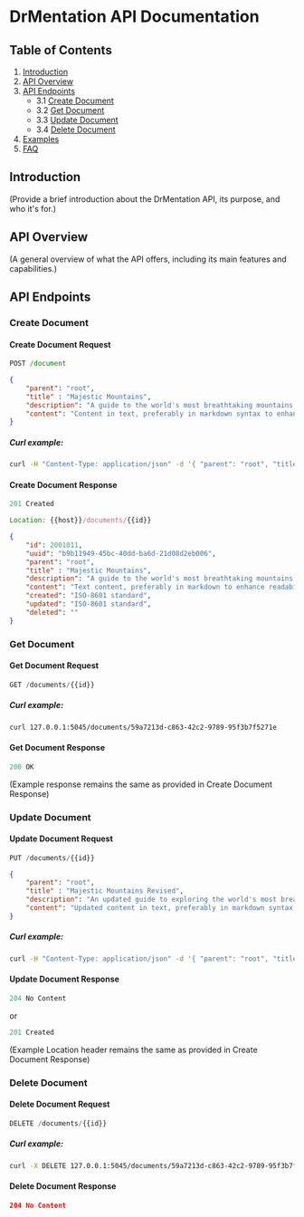 # DrMentation API Documentation

## Table of Contents

1. [Introduction](#introduction)
2. [API Overview](#api-overview)
3. [API Endpoints](#api-endpoints)
    - 3.1 [Create Document](#create-document)
    - 3.2 [Get Document](#get-document)
    - 3.3 [Update Document](#update-document)
    - 3.4 [Delete Document](#delete-document)
4. [Examples](#examples)
5. [FAQ](#faq)

## Introduction

(Provide a brief introduction about the DrMentation API, its purpose, and who it's for.)

## API Overview

(A general overview of what the API offers, including its main features and capabilities.)

## API Endpoints

### Create Document

#### Create Document Request

```js
POST /document
```

```json
{
    "parent": "root",
    "title" : "Majestic Mountains",
    "description": "A guide to the world's most breathtaking mountains.",
    "content": "Content in text, preferably in markdown syntax to enhance readability and format."
}
```

##### Curl example:

```bash
curl -H "Content-Type: application/json" -d '{ "parent": "root", "title" : "Majestic Mountains", "description": "A guide to the worlds most breathtaking mountains.", "content": "Content in text, preferably in markdown syntax to enhance readability and format."}' -X POST 127.0.0.1:5045/documents
```


#### Create Document Response

```js
201 Created
```

```js
Location: {{host}}/documents/{{id}}
```

```json
{
    "id": 2001011,
    "uuid": "b9b11949-45bc-40dd-ba6d-21d08d2eb006",
    "parent": "root",
    "title" : "Majestic Mountains",
    "description": "A guide to the world's most breathtaking mountains.",
    "content": "Text content, preferably in markdown to enhance readability and format.",
    "created": "ISO-8601 standard",
    "updated": "ISO-8601 standard",
    "deleted": ""
}
```

### Get Document

#### Get Document Request

```js
GET /documents/{{id}}
```

##### Curl example:

```bash
curl 127.0.0.1:5045/documents/59a7213d-c863-42c2-9789-95f3b7f5271e
```

#### Get Document Response

```js
200 OK
```

(Example response remains the same as provided in Create Document Response)

### Update Document

#### Update Document Request

```js
PUT /documents/{{id}}
```

```json
{
    "parent": "root",
    "title" : "Majestic Mountains Revised",
    "description": "An updated guide to exploring the world's most breathtaking mountains.",
    "content": "Updated content in text, preferably in markdown syntax for better format."
}
```

##### Curl example:

```bash
curl -H "Content-Type: application/json" -d '{ "parent": "root", "title" : "Majestic Mountains", "description": "A guide to the worlds most breathtaking mountains.", "content": "Content in text, preferably in markdown syntax to enhance readability and format."}' -X PUT 127.0.0.1:5045/documents/59a7213d-c863-42c2-9789-95f3b7f5271e
```

#### Update Document Response

```js
204 No Content
```

or

```js
201 Created
```

(Example Location header remains the same as provided in Create Document Response)

### Delete Document

#### Delete Document Request

```js
DELETE /documents/{{id}}
```

##### Curl example:

```bash
curl -X DELETE 127.0.0.1:5045/documents/59a7213d-c863-42c2-9789-95f3b7f5271e
```

#### Delete Document Response

```json
204 No Content
```
